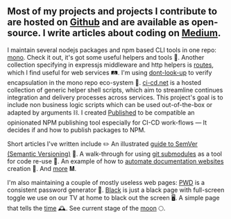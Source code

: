 ## Most of my projects and projects I contribute to are hosted on [Github](https://github.com/omrilotan) and are available as open-source. I write articles about coding on [Medium](https://medium.com/@omrilotan).

I maintain several nodejs packages and npm based CLI tools in one repo: [mono](https://omrilotan.com/mono/). Check it out, it's got some useful helpers and tools 🚝. Another collection specifying in expressjs middleware and http helpers is [routes](https://www.npmjs.com/org/routes), which I find useful for web services 🛤. I'm using [dont-look-up](https://fiverr.github.io/dont_look_up_package/) to verify encapsulation in the mono repo eco-system 🙈. [ci-cd.net](https://ci-cd.net/) is a hosted collection of generic helper shell scripts, which aim to streamline continues integration and delivery processes across services. This project's goal is to include non business logic scripts which can be used out-of-the-box or adapted by arguments ⛓. I created [Published](https://published.js.org/) to be compatible an opinionated NPM publishing tool especially for CI-CD work-flows — It decides if and how to publish packages to NPM.

Short articles I've written include ✏️ An illustrated [guide to SemVer (Semantic Versioning)](https://medium.com/fiverr-engineering/major-minor-patch-a5298e2e1798) 🤺. A walk-through for using [git submodules](https://medium.com/fiverr-engineering/working-with-git-submodules-ec6210801e07) as a tool for code re-use 🐙. An example of how to [automate documentation websites](https://medium.com/fiverr-engineering/robots-writing-docs-3b9877e42c31) creation 🤖. And [more](https://medium.com/@omrilotan/latest) 𝐌.

I'm also maintaining a couple of mostly useless web pages: [PWD](https://omrilotan.com/pwd/) is a consistent password generator 🔑. [Black](https://omrilotan.com/black/) is just a black page with full-screen toggle we use on our TV at home to black out the screen 🖥. A simple page that tells the [time](https://omrilotan.com/time/) 🕰. See current stage of the [moon](https://omrilotan.com/moon/) 🌕.
